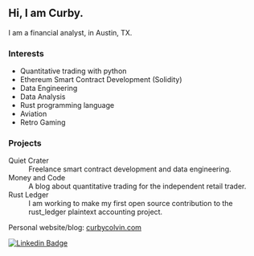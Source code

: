 ## Hi, I am Curby.

I am a financial analyst, in Austin, TX.

### Interests
- Quantitative trading with python
- Ethereum Smart Contract Development (Solidity) 
- Data Engineering
- Data Analysis
- Rust programming language
- Aviation
- Retro Gaming

### Projects
<dl>
  <dt>Quiet Crater</dt>
  <dd>Freelance smart contract development and data engineering.</dd>
  
  <dt>Money and Code</dt>
  <dd>A blog about quantitative trading for the independent retail trader.</dd>
  
  <dt>Rust Ledger</dt>
  <dd>I am working to make my first open source contribution to the rust_ledger plaintext accounting project.</dd>
</dl>

Personal website/blog: [curbycolvin.com](https://curbycolvin.com)

[![Linkedin Badge](https://img.shields.io/badge/-LinkedIn-blue?style=flat-square&logo=Linkedin&logoColor=white&link=www.linkedin.com/in/curbycolvin)](https://www.linkedin.com/)
